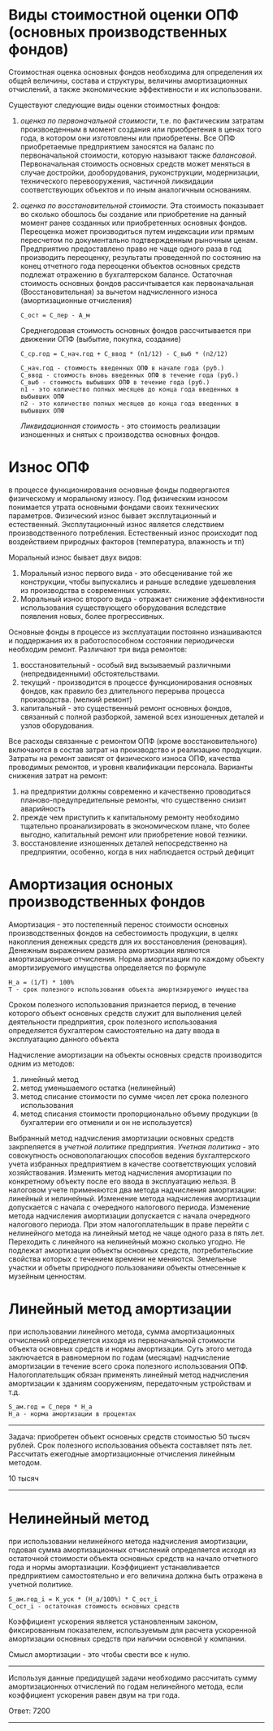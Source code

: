 # Виды стоимостной оценки ОПФ (основных производственных фондов)

Стоимостная оценка основных фондов необходима для определения их общей величины, состава и структуры, величины амортизационных отчислений, а также экономические эффективности и их использовани.

Существуют следующие виды оценки стоимостных фондов:

1. _оценка по первоначальной стоимости_, т.е. по фактическим затратам произвоеденным в момент создания или приобретения в ценах того года, в котором они изготовлены или приобретены. Все ОПФ приобретаемые предприятием заносятся на баланс по первоначальной стоимости, которую называют также _балансовой_. Первоначальная стоимость основных средств может меняться в случае достройки, дооборудования, руконструкции, модернизации, технического перевооружения, частичной ликвидации соответствующих объектов и по иным аналогичным основаниям.
2. _оценка по восстановительной стоимости_. Эта стоимость показывает во сколько обошлось бы создание или приобретение на данный момент ранее созданных или приобретенных основных фондов. Переоценка может производиться путем индексации или прямым пересчетом по документально подтвержденным рыночным ценам. Предприятию предоставлено право не чаще одного раза в год производить переоценку, результаты проведенной по состоянию на конец отчетного года переоценки объектов основных средств подлежат отражению в бухгалтерском балансе. Остаточная стоимость основных фондов рассичтывается как первоначальная (Восстановительная) за вычетом надчисленного износа (амортизационные отчисления)

   ```
   С_ост = С_пер - А_м
   ```

   Среднегодовая стоимость основных фондов рассчитывается при движении ОПФ (выбытие, покупка, создание)

   ```
   С_ср.год = С_нач.год + С_ввод * (n1/12) - С_выб * (n2/12)

   С_нач.год - стоимость введенных ОПФ в начале года (руб.)
   C_ввод - стоимость вновь введенных ОПФ в течение года (руб.)
   С_выб - стоимость выбывших ОПФ в течение года (руб.)
   n1 - это количество полных месяцев до конца года введенных в выбывших ОПФ
   n2 - это количество полных месяцев до конца года введенных в выбывших ОПФ
   ```

   _Ликвидационная стоимость_ - это стоимость реализации изношенных и снятых с производства основных фондов.

# Износ ОПФ

в процессе функционирования основные фонды подвергаются физическому и моральному износу.
Под физическим износом понимается утрата основными фондами своих технических параметров. Физический износ бывает эксплутационный и естественный.
Эксплутационный износ является следствием производственного потребления.
Естественный износ происходит под воздействием природных факторов (температура, влажность и тп)

Моральный износ бывает двух видов:

1. Моральный износ первого вида - это обесценивание той же конструкции, чтобы выпускались и раньше вследвие удешевления из производства в современных условиях.
2. Моральный износ второго вида - отражает снижение эффективности использования существующего оборудования вследствие появления новых, более прогрессивных.

Основные фонды в процессе из эксплуатации постоянно изнашиваются и поддержания их в работоспособном состоянии периодически необходим ремонт.
Различают три вида ремонтов:

1. восстановительный - особый вид вызываемый различными (непредвиденными) обстоятельствами.
2. текущий - производится в процессе функционирования основных фондов, как правило без длительного перерыва процесса производства. (мелкий ремонт)
3. капитальный - это существенный ремонт основных фондов, связанный с полной разборкой, заменой всех изношенных деталей и узлов оборудования.

Все расходы связанные с ремонтом ОПФ (кроме восстановительного) включаются в состав затрат на производство и реализацию продукции. Затраты на ремонт зависят от физического износа ОПФ, качества проводимых ремонтов, и уровня квалификации персонала. 
Варианты снижения затрат на ремонт:

1. на предприятии должны современно и качественно проводиться планово-предупредительные ремонты, что существенно снизит аварийность
2. прежде чем приступить к капитальному ремонту необходимо тщательно проанализировать в экономическом плане, что более выгодно, капитальный ремонт или приобретение новой техники.
3. восстановление изношенных деталей непосредственно на предприятии, особенно, когда в них наблюдается острый дефицит

# Амортизация осноных производственных фондов
Амортизация - это постепенный перенос стоимости основных производственных фондов на себестоимость продукции, в целях накопления денежных средств для их восстановления (реновация).
Денежным выражением размера амортизации являются амортизационные отчисления. Норма амортизации по каждому объекту амортизируемого имущества определяется по формуле
```
Н_а = (1/T) * 100%
T - срок полезного использования объекта амортизируемого имущества
```

Сроком полезного использования признается период, в течение которого объект основных средств служит для выполнения целей деятельности предприятия, срок полезного использования определяется бухгалтером самостоятельно на дату ввода в эксплуатацию данного объекта

Надчисление амортизации на объекты основных средств производится одним из методов:
1. линейный метод
2. метод уменьшаемого остатка (нелинейный)
3. метод списание стоимости по сумме чисел лет срока полезного использования
4. метод списания стоимости пропорционально объему продукции (в бухгалтерии его отменили и он не используется)

Выбранный метод надчисления амортизации основных средств закрпеляется в *учетной политике* предприятия. 
*Учетная политика* - это совокупность основополагающих способов ведения бухгалтерского учета избранных предприятием в качестве соответствующих условий хозяйствования. Изменить метод надчисления амортизации по конкретному объекту после его ввода в эксплуатацию нельзя. В налоговом учете применяются два метода надчисления амортизации: линейный и нелинейный. Изменение метода надчисления амортизации допускается с начала с очередного налогового периода.
Изменение метода надчисления амортизации допускается с начала очередного налогового периода. При этом налогоплательщик в праве перейти с нелинейного метода на линейный метод не чаще одного раза в пять лет. Переходить с линейного на нелинейный можно сколько угодно. Не подлежат амортизации объекты основных средств, потребительские свойства которых с течением времени не меняются. Земельные участки и объеты природного пользованияи объекты отнесенные к музейным ценностям.

# Линейный метод амортизации
при использовании линейного метода, сумма амортизационных отчислений определяется изходя из первоначальной стоимости объекта основных средств и нормы амортизации. Суть этого метода заключается в равномерном по годам (месяцам) надчисление амортизации в течение всего срока полезного использования ОПФ. Налогоплательщик обязан применять линейный метод надчисления амортизации к зданиям сооружениям, передаточным устройствам и т.д.

```
S_ам.год = С_перв * Н_а
Н_а - норма амортизации в процентах
```

--- 

Задача:
приобретен объект основных средств стоимостью 50 тысяч рублей. Срок полезного использования объекта составляет пять лет. Рассчитать ежегодные амортизационные отчисления линейным методом.

10 тысяч

---

# Нелинейный метод
при использовании нелинейного метода надчисления амортизации, годовая сумма амортизационных отчислений определяется исходя из остаточной стоимости объекта основных средств на начало отчетного года и нормы амортазиации. Коэффициент устанавливается предприятием самостоятельно и его величина должна быть отражена в учетной политике.
```
S_ам.год_i = K_уск * (Н_а/100%) * С_ост_i
С_ост_i - остаточная стоимость основных средств
```
Коэффициент ускорения является установленным законом, фиксированным показателем, используемым для расчета ускоренной амортизации основных средств при наличии основной у компании.

Смысл амортизации - это чтобы свести все к нулю.

---

Используя данные предидущей задачи необходимо рассчитать сумму амортизационных отчислений по годам нелинейного метода, если коэффициент ускорения равен двум на три года.

Ответ: 7200

---


